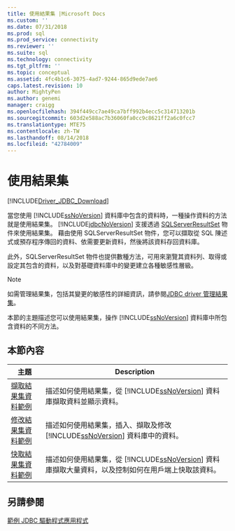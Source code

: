 ```yaml
---
title: 使用結果集 |Microsoft Docs
ms.custom: ''
ms.date: 07/31/2018
ms.prod: sql
ms.prod_service: connectivity
ms.reviewer: ''
ms.suite: sql
ms.technology: connectivity
ms.tgt_pltfrm: ''
ms.topic: conceptual
ms.assetid: 4fc4b1c6-3075-4ad7-9244-865d9ede7ae6
caps.latest.revision: 10
author: MightyPen
ms.author: genemi
manager: craigg
ms.openlocfilehash: 394f449cc7ae49ca7bff992b4ecc5c314713201b
ms.sourcegitcommit: 603d2e588ac7b36060fa0cc9c8621ff2a6c0fcc7
ms.translationtype: MTE75
ms.contentlocale: zh-TW
ms.lasthandoff: 08/14/2018
ms.locfileid: "42784009"
---
```

# <a name="working-with-result-sets"></a>使用結果集

[!INCLUDE[Driver_JDBC_Download](../../../includes/driver_jdbc_download.md)]

當您使用 [!INCLUDE[ssNoVersion](../../../includes/ssnoversion-md.md)] 資料庫中包含的資料時，一種操作資料的方法就是使用結果集。 [!INCLUDE[jdbcNoVersion](../../../includes/jdbcnoversion_md.md)] 支援透過 [SQLServerResultSet](../../../connect/jdbc/reference/sqlserverresultset-class.md) 物件來使用結果集。 藉由使用 SQLServerResultSet 物件，您可以擷取從 SQL 陳述式或預存程序傳回的資料、依需要更新資料，然後將該資料存回資料庫。  
  
此外，SQLServerResultSet 物件也提供數種方法，可用來瀏覽其資料列、取得或設定其包含的資料，以及對基礎資料庫中的變更建立各種敏感性層級。  
  
> [!NOTE]  
> 如需管理結果集，包括其變更的敏感性的詳細資訊，請參閱[JDBC driver 管理結果集](../../../connect/jdbc/managing-result-sets-with-the-jdbc-driver.md)。  
  
本節的主題描述您可以使用結果集，操作 [!INCLUDE[ssNoVersion](../../../includes/ssnoversion-md.md)] 資料庫中所包含資料的不同方法。  
  
## <a name="in-this-section"></a>本節內容  
  
| 主題                                                                                           | Description                                                                                                                                                                                             |
| ----------------------------------------------------------------------------------------------- | ------------------------------------------------------------------------------------------------------------------------------------------------------------------------------------------------------- |
| [擷取結果集資料範例](../../../connect/jdbc/code-samples/retrieving-result-set-data-sample.md) | 描述如何使用結果集，從 [!INCLUDE[ssNoVersion](../../../includes/ssnoversion-md.md)] 資料庫擷取資料並顯示資料。                                                         |
| [修改結果集資料範例](../../../connect/jdbc/code-samples/modifying-result-set-data-sample.md)   | 描述如何使用結果集，插入、擷取及修改 [!INCLUDE[ssNoVersion](../../../includes/ssnoversion-md.md)] 資料庫中的資料。                                                      |
| [快取結果集資料範例](../../../connect/jdbc/code-samples/caching-result-set-data-sample.md)       | 描述如何使用結果集，從 [!INCLUDE[ssNoVersion](../../../includes/ssnoversion-md.md)] 資料庫擷取大量資料，以及控制如何在用戶端上快取該資料。 |
  
## <a name="see-also"></a>另請參閱  

[範例 JDBC 驅動程式應用程式](../../../connect/jdbc/code-samples/sample-jdbc-driver-applications.md)  
  
